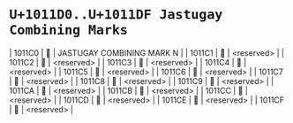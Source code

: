 #  `U+1011D0..U+1011DF Jastugay Combining Marks`  #

| 1011C0 | &#x1011C0; | JASTUGAY COMBINING MARK N |
| 1011C1 | &#x1011C1; | &lt;reserved&gt; |
| 1011C2 | &#x1011C2; | &lt;reserved&gt; |
| 1011C3 | &#x1011C3; | &lt;reserved&gt; |
| 1011C4 | &#x1011C4; | &lt;reserved&gt; |
| 1011C5 | &#x1011C5; | &lt;reserved&gt; |
| 1011C6 | &#x1011C6; | &lt;reserved&gt; |
| 1011C7 | &#x1011C7; | &lt;reserved&gt; |
| 1011C8 | &#x1011C8; | &lt;reserved&gt; |
| 1011C9 | &#x1011C9; | &lt;reserved&gt; |
| 1011CA | &#x1011CA; | &lt;reserved&gt; |
| 1011CB | &#x1011CB; | &lt;reserved&gt; |
| 1011CC | &#x1011CC; | &lt;reserved&gt; |
| 1011CD | &#x1011CD; | &lt;reserved&gt; |
| 1011CE | &#x1011CE; | &lt;reserved&gt; |
| 1011CF | &#x1011CF; | &lt;reserved&gt; |
